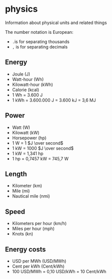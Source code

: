 # physics
Information about physical units and related things

The number notation is European:
- `.`is for separating thousands
- `,` is for separating decimals

## Energy
- Joule (J)
- Watt-hour (Wh)
- Kilowatt-hour (kWh)
- Calorie (kcal)
- 1 Wh = 3.600 J
- 1 kWh = 3.600.000 J = 3.600 kJ = 3,6 MJ

## Power
- Watt (W)
- Kilowatt (kW)
- Horsepower (hp)
- 1 W = 1 $J \over second$
- 1 kW = 1000 $J \over second$
- 1 kW = 1,341 hp
- 1 hp = 0,7457 kW = 745,7 W

## Length
- Kilometer (km)
- Mile (mi)
- Nautical mile (nmi)

## Speed
- Kilometers per hour (km/h)
- Miles per hour (mph)
- Knots (kn)

## Energy costs
- USD per MWh (USD/MWh)
- Cent per kWh (Cent/kWh)
- 100 USD/MWh = 0,10 USD/kWh = 10 Cent/kWh
